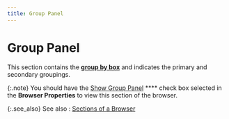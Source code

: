 ```yaml
---
title: Group Panel
---
```


# Group Panel


This section contains the [**group 
 by box**]({{site.wwe_baseurl}}/misc/group_by_box.html) and indicates the primary and secondary groupings.


{:.note}
You should have the [Show  Group Panel]({{site.wwe_baseurl}}/everest-client/ui/browsers/options/property-editor/browser_property_editor_grid_tab.html) **** check box selected  in the **Browser Properties** to view  this section of the browser.


{:.see_also}
See also
: [Sections of  a Browser]({{site.wwe_baseurl}}/everest-client/ui/browsers/sections_of_a_browser.html)
